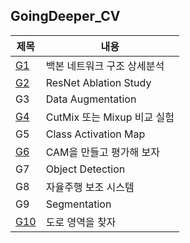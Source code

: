 ## GoingDeeper_CV
|제목|내용|
|------|---|
|[G1](https://github.com/RestHope/GDCV/blob/master/g1/cv_g1_resNet.ipynb)|백본 네트워크 구조 상세분석|
|[G2](https://github.com/RestHope/GDCV/blob/master/g2/cv_g2_resNet.ipynb)|ResNet Ablation Study|
|G3|Data Augmentation|
|[G4](https://github.com/RestHope/GDCV/blob/master/g4/cv_g4_augmentation.ipynb)|CutMix 또는 Mixup 비교 실험|
|G5|Class Activation Map|
|[G6](https://github.com/RestHope/GDCV/blob/master/g6/cv_g6_cam.ipynb)|CAM을 만들고 평가해 보자|
|G7|Object Detection|
|G8|자율주행 보조 시스템|
|G9|Segmentation|
|[G10](https://github.com/RestHope/GDCV/blob/master/g10/cv_g10_semantic_segmentation.ipynb)|도로 영역을 찾자|
